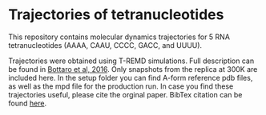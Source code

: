 Trajectories of tetranucleotides
================================

This repository contains molecular dynamics trajectories for 5 RNA tetranucleotides (AAAA, CAAU, CCCC, GACC, and UUUU).

Trajectories were obtained using T-REMD simulations. Full description can be found in [Bottaro et al, 2016](http:dx.doi.org/10.1093/nar/gkw239).
Only snapshots from the replica at 300K are included here. In the setup folder you can find A-form reference pdb files, as well as the mpd file for the production run.
In case you find these trajectories useful, please cite the orginal paper.
BibTex citation can be found [here](./reference.bib).



